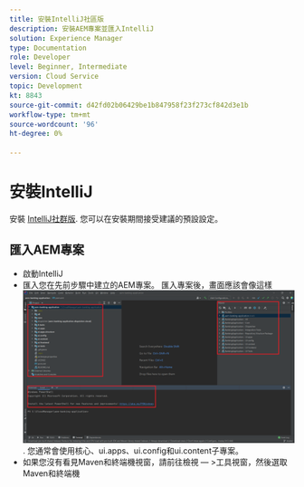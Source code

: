```yaml
---
title: 安裝IntelliJ社區版
description: 安裝AEM專案並匯入IntelliJ
solution: Experience Manager
type: Documentation
role: Developer
level: Beginner, Intermediate
version: Cloud Service
topic: Development
kt: 8843
source-git-commit: d42fd02b06429be1b847958f23f273cf842d3e1b
workflow-type: tm+mt
source-wordcount: '96'
ht-degree: 0%

---
```


# 安裝IntelliJ

安裝 [IntelliJ社群版](https://www.jetbrains.com/idea/download/#section=windows). 您可以在安裝期間接受建議的預設設定。

## 匯入AEM專案

* 啟動IntelliJ
* 匯入您在先前步驟中建立的AEM專案。 匯入專案後，畫面應該會像這樣 ![aem-banking-app](assets/aem-banking-app.png). 您通常會使用核心、ui.apps、ui.config和ui.content子專案。
* 如果您沒有看見Maven和終端機視窗，請前往檢視 — >工具視窗，然後選取Maven和終端機





